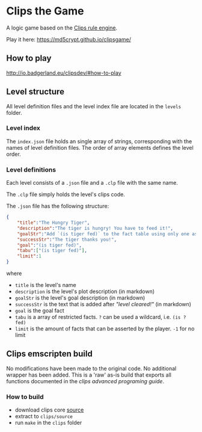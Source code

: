 # Clips the Game
A logic game based on the [Clips rule engine](http://www.clipsrules.net/ ).

Play it here: https://md5crypt.github.io/clipsgame/

## How to play
http://io.badgerland.eu/clipsdev/#how-to-play

## Level structure
All level definition files and the level index file are located in the `levels` folder.

### Level index
The `index.json` file holds an single array of strings, corresponding with the names of level definition files. The order of array elements defines the level order.

### Level definitions
Each level consists of a `.json` file and a `.clp` file with the same name.

The `.clp` file simply holds the level's clips code.

The `.json` file has the following structure:
```json
{
	"title":"The Hungry Tiger",
	"description":"The tiger is hungry! You have to feed it!",
	"goalStr":"Add `(is tiger fed)` to the fact table using only one assertion.",
	"successStr":"The tiger thanks you!",
	"goal":"(is tiger fed)",
	"tabu":["(is tiger fed)"],
	"limit":1
}
```
where

* `title` is the level's name
* `description` is the level's plot description (in markdown)
* `goalStr` is the level's goal description (in markdown)
* `successStr` is the text that is added after _"level cleared!"_  (in markdown)
* `goal` is the goal fact
* `tabu` is a array of restricted facts. `?` can be used a wildcard, i.e. `(is ? fed)`
* `limit` is the amount of facts that can be asserted by the player. `-1` for no limit

## Clips emscripten build
No modifications have been made to the original code. No additional wrapper has been added. This is a 'raw' as-is build that exports all functions documented in the _clips advanced programing guide_.

### How to build
* download clips core [source](https://sourceforge.net/projects/clipsrules/files/CLIPS/6.30/)
* extract to `clips/source`
* run `make` in the `clips` folder

